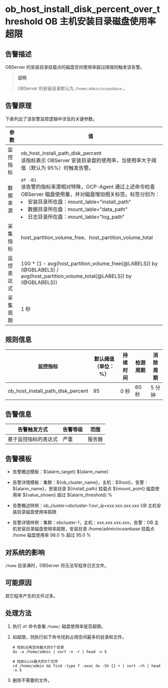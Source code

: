 ob_host_install_disk_percent_over_threshold OB 主机安装目录磁盘使用率超限
=================================================================================

告警描述
-------------------------

OBServer 的安装目录挂载点的磁盘空间使用率超过阈值则触发该告警。

> **说明**
>
> OBServer 的安装目录默认为 `/home/admin/oceanbase` 。

告警原理
-------------------------

下表列出了该告警监控逻辑中涉及的关键参数。

|  参数   |                                                                                                                                                                                             值                                                                                                                                                                                             |
|-------|-------------------------------------------------------------------------------------------------------------------------------------------------------------------------------------------------------------------------------------------------------------------------------------------------------------------------------------------------------------------------------------------|
| 监控指标  | ob_host_install_path_disk_percent </br>  该指标表示 OBServer 安装目录盘的使用率，当使用率大于阈值（默认为 95%）时触发告警。                                                                                                                                                                                                                                                                |
| 数据来源  | `df -B1`  </br> 该告警的指标来源相对特殊，OCP-Agent 通过上述命令检查 OBServer 磁盘使用量，并对磁盘增加相关标签。标签分别为： <li> 安装目录所在盘：mount_lable="install_path"  </li> <li>数据目录所在盘：mount_lable="data_path" </li> <li>日志目录所在盘：mount_lable="log_path"  </li>  |
| 采集指标  | host_partition_volume_free、host_partition_volume_total                                                                                                                                                                                                                                                                                                                                    |
| 监控表达式 | 100 \* (1 - avg(host_partition_volume_free{@LABELS}) by (@GBLABELS) / avg(host_partition_volume_total{@LABELS}) by (@GBLABELS))                                                                                                                                                                                                                                                           |
| 采集周期  | 1 秒                                                                                                                                                                                                                                                                                                                                                                                       |

规则信息
-------------------------

|               监控指标                | 默认阈值（单位：%） | 持续时间 | 检测周期 | 消除周期 |
|-----------------------------------|------------|------|------|------|
| ob_host_install_path_disk_percent | 95         | 0 秒  | 60 秒 | 5 分钟 |

告警信息
-------------------------

|   告警触发方式   | 告警等级 | 范围  |
|------------|------|-----|
| 基于监控指标的表达式 | 严重   | 服务器 |

告警模板
-------------------------

* 告警概述模板：\${alarm_target} \${alarm_name}

* 告警详情模板：集群：\${ob_cluster_name}，主机：\${host}，告警：\${alarm_name}，安装目录 \${install_path} 挂载点 \${mount_point} 磁盘使用率 \${value_shown} 超过 \${alarm_threshold} %
  
* 告警概述样例：ob_cluster=obcluster-1:svr_ip=xxx.xxx.xxx.xxx OB 主机安装目录磁盘使用率超限

* 告警详情样例：集群：obcluster-1，主机：xxx.xxx.xxx.xxx，告警：OB 主机安装目录磁盘使用率超限，安装目录 /home/admin/oceanbase 挂载点 /home 磁盘使用率 98.0 % 超过 95.0 %

对系统的影响
---------------------------

`/home` 目录满时，OBServer 将无法写程序日志文件。

可能原因
-------------------------

其它程序产生的文件过多。

处理方法
-------------------------

1. 执行 `df` 命令查看 `/home/` 磁盘使用率是否超限。

2. 如超限，则执行如下命令找到占用空间最多的目录和文件。

   ```shell
   # 找到占用空间最大的5个目录
   du -a /home/admin | sort -n -r | head -n 5
   
   # 找到size最大的5个文件
   cd /home/admin && find -type f -exec du -Sh {} + | sort -rh | head -n 5
   ```

3. 删除不需要的文件。
